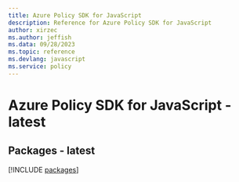 ```yaml
---
title: Azure Policy SDK for JavaScript
description: Reference for Azure Policy SDK for JavaScript
author: xirzec
ms.author: jeffish
ms.data: 09/28/2023
ms.topic: reference
ms.devlang: javascript
ms.service: policy
---
```

# Azure Policy SDK for JavaScript - latest
## Packages - latest
[!INCLUDE [packages](policy-index.md)]